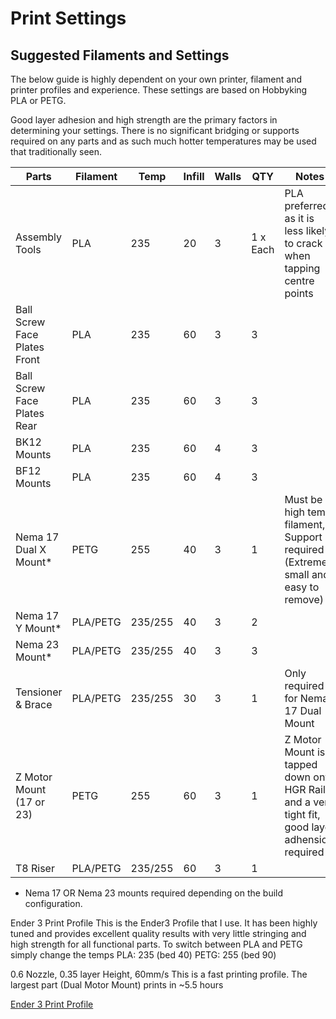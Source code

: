 # Print Settings
## Suggested Filaments and Settings
The below guide is highly dependent on your own printer, filament and printer profiles and experience. These settings are based on Hobbyking PLA or PETG.

Good layer adhesion and high strength are the primary factors in determining your settings. There is no significant bridging or supports required on any parts and as such much hotter temperatures may be used that traditionally seen.

Parts       	|Filament|	Temp|	Infill|Walls|	QTY    |Notes	
--------------|--------|------|-------|-----|--------|-----
Assembly Tools|	PLA |	235 |	20	    |3 |	1 x Each|	PLA preferred as it is less likely to crack when tapping centre points	
Ball Screw Face Plates Front	|PLA	|235|	60	|3|	3
Ball Screw Face Plates Rear	|PLA	|235|	60	|3|	3
BK12 Mounts|	PLA|	235|	60|	4	|3
BF12 Mounts|	PLA|	235|	60|	4	|3 	
Nema 17 Dual X Mount*	|PETG|	255|	40|	3	|1|	Must be a high temp filament, Support required (Extremely small and easy to remove)	
Nema 17 Y Mount*	|PLA/PETG|	235/255|	40	|3|	2		
Nema 23 Mount*	|PLA/PETG	|235/255	|40	|3	|3		
Tensioner & Brace|	PLA/PETG|	235/255|	30|	3|	1|	Only required for Nema 17 Dual Mount	
Z Motor Mount (17 or 23)	|PETG|	255|	60|	3	|1|	Z Motor Mount is tapped down onto HGR Rails and a very tight fit, good layer adhension required	
T8 Riser|	PLA/PETG	|235/255|	60|	3|	1	

* Nema 17 OR Nema 23 mounts required depending on the build configuration.

Ender 3 Print Profile
This is the Ender3 Profile that I use. It has been highly tuned and provides excellent quality results with very little stringing and high strength for all functional parts. To switch between PLA and PETG simply change the temps PLA: 235 (bed 40) PETG: 255 (bed 90)

0.6 Nozzle, 0.35 layer Height, 60mm/s This is a fast printing profile. The largest part (Dual Motor Mount) prints in ~5.5 hours

[Ender 3 Print Profile](src/Ender3_Print_Profile.ini)
